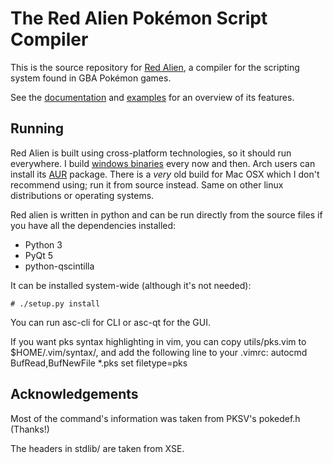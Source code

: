 # The Red Alien Pokémon Script Compiler

This is the source repository for [Red Alien], a
compiler for the scripting system found in GBA Pokémon games.

See the [documentation] and [examples] for an overview of its
features.

[Red Alien]: http://www.cosarara.me/redalien/
[documentation]: http://www.cosarara.me/redalien/#docs
[examples]: examples/

## Running

Red Alien is built using cross-platform technologies, so it should run
everywhere. I build [windows binaries] every now and then.
Arch users can install its [AUR] package.
There is a *very* old build for Mac OSX which I don't recommend using;
run it from source instead. Same on other linux distributions or
operating systems.

[windows binaries]: http://www.cosarara.me/redalien/#windows
[AUR]: https://aur.archlinux.org/packages/red-alien-git/

Red alien is written in python and can be run directly from the
source files if you have all the dependencies installed:

* Python 3
* PyQt 5
* python-qscintilla

It can be installed system-wide (although it's not needed):

    # ./setup.py install

You can run asc-cli for CLI or asc-qt for the GUI.

If you want pks syntax highlighting in vim, you can copy utils/pks.vim to
$HOME/.vim/syntax/, and add the following line to your .vimrc:
autocmd BufRead,BufNewFile *.pks set filetype=pks

## Acknowledgements

Most of the command's information was taken from PKSV's pokedef.h (Thanks!)

The headers in stdlib/ are taken from XSE.

